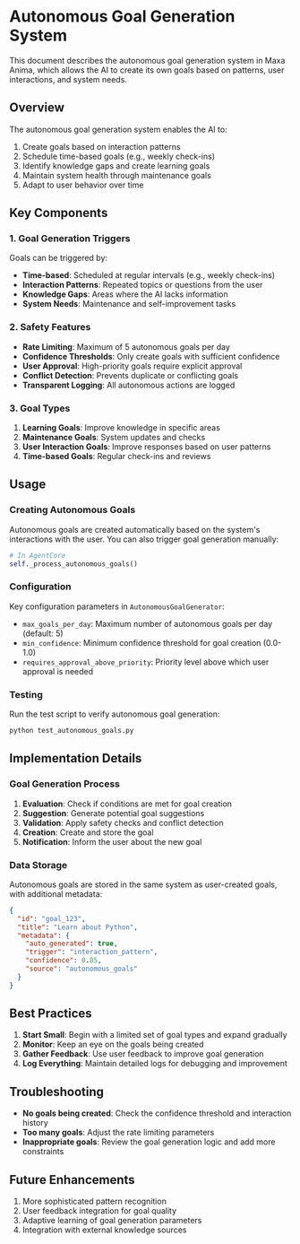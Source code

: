 # Autonomous Goal Generation System

This document describes the autonomous goal generation system in Maxa Anima, which allows the AI to create its own goals based on patterns, user interactions, and system needs.

## Overview

The autonomous goal generation system enables the AI to:

1. Create goals based on interaction patterns
2. Schedule time-based goals (e.g., weekly check-ins)
3. Identify knowledge gaps and create learning goals
4. Maintain system health through maintenance goals
5. Adapt to user behavior over time

## Key Components

### 1. Goal Generation Triggers

Goals can be triggered by:

- **Time-based**: Scheduled at regular intervals (e.g., weekly check-ins)
- **Interaction Patterns**: Repeated topics or questions from the user
- **Knowledge Gaps**: Areas where the AI lacks information
- **System Needs**: Maintenance and self-improvement tasks

### 2. Safety Features

- **Rate Limiting**: Maximum of 5 autonomous goals per day
- **Confidence Thresholds**: Only create goals with sufficient confidence
- **User Approval**: High-priority goals require explicit approval
- **Conflict Detection**: Prevents duplicate or conflicting goals
- **Transparent Logging**: All autonomous actions are logged

### 3. Goal Types

1. **Learning Goals**: Improve knowledge in specific areas
2. **Maintenance Goals**: System updates and checks
3. **User Interaction Goals**: Improve responses based on user patterns
4. **Time-based Goals**: Regular check-ins and reviews

## Usage

### Creating Autonomous Goals

Autonomous goals are created automatically based on the system's interactions with the user. You can also trigger goal generation manually:

```python
# In AgentCore
self._process_autonomous_goals()
```

### Configuration

Key configuration parameters in `AutonomousGoalGenerator`:

- `max_goals_per_day`: Maximum number of autonomous goals per day (default: 5)
- `min_confidence`: Minimum confidence threshold for goal creation (0.0-1.0)
- `requires_approval_above_priority`: Priority level above which user approval is needed

### Testing

Run the test script to verify autonomous goal generation:

```bash
python test_autonomous_goals.py
```

## Implementation Details

### Goal Generation Process

1. **Evaluation**: Check if conditions are met for goal creation
2. **Suggestion**: Generate potential goal suggestions
3. **Validation**: Apply safety checks and conflict detection
4. **Creation**: Create and store the goal
5. **Notification**: Inform the user about the new goal

### Data Storage

Autonomous goals are stored in the same system as user-created goals, with additional metadata:

```json
{
  "id": "goal_123",
  "title": "Learn about Python",
  "metadata": {
    "auto_generated": true,
    "trigger": "interaction_pattern",
    "confidence": 0.85,
    "source": "autonomous_goals"
  }
}
```

## Best Practices

1. **Start Small**: Begin with a limited set of goal types and expand gradually
2. **Monitor**: Keep an eye on the goals being created
3. **Gather Feedback**: Use user feedback to improve goal generation
4. **Log Everything**: Maintain detailed logs for debugging and improvement

## Troubleshooting

- **No goals being created**: Check the confidence threshold and interaction history
- **Too many goals**: Adjust the rate limiting parameters
- **Inappropriate goals**: Review the goal generation logic and add more constraints

## Future Enhancements

1. More sophisticated pattern recognition
2. User feedback integration for goal quality
3. Adaptive learning of goal generation parameters
4. Integration with external knowledge sources
